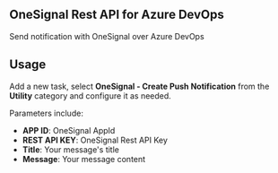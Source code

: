 ## OneSignal Rest API for Azure DevOps

Send notification with OneSignal over Azure DevOps 
  
## Usage
Add a new task, select **OneSignal - Create Push Notification** from the **Utility** category and configure it as needed.

Parameters include:

- **APP ID**: OneSignal AppId
- **REST API KEY**: OneSignal Rest API Key
- **Title**: Your message's title
- **Message**: Your message content

 